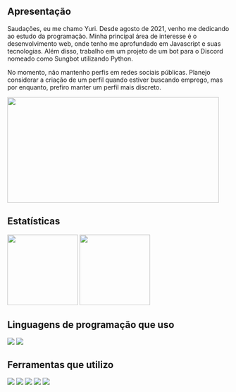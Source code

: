<h2>Apresentação</h2>
<p>Saudações, eu me chamo Yuri. Desde agosto de 2021, venho me dedicando ao estudo da programação. Minha principal área de interesse é o desenvolvimento web, onde tenho me aprofundado em Javascript e suas tecnologias. Além disso, trabalho em um projeto de um bot para o Discord nomeado como Sungbot utilizando Python.</p>

</p>No momento, não mantenho perfis em redes sociais públicas. Planejo considerar a criação de um perfil quando estiver buscando emprego, mas por enquanto, prefiro manter um perfil mais discreto.</p>

<img height="240em" width="480em" src="https://i.imgur.com/QdyTaiv.jpg">
<h2>Estatísticas</h2>
<div aligned="center">
<img 
    height="160em" 
    src="https://github-readme-stats.vercel.app/api?username=Yuri3358&hide=issues,prs&theme=great-gatsby&include_all_commits=true&show_icons=true">
<img 
    height="160em" 
    src="https://github-readme-stats.vercel.app/api/top-langs/?username=Yuri3358&layout=compact&theme=great-gatsby">
</div>
<h2>Linguagens de programação que uso</h3>
<div aligned="center">
    <img src="https://img.shields.io/badge/Python-14354C?style=for-the-badge&logo=python&logoColor=white">
    <img src="https://img.shields.io/badge/JavaScript-323330?style=for-the-badge&logo=javascript&logoColor=F7DF1E">
</div>
<h2>Ferramentas que utilizo</h3>
<div aligned="center">
    <img src="https://img.shields.io/badge/React-20232A?style=for-the-badge&logo=react&logoColor=61DAFB">
    <img src="https://img.shields.io/badge/Vue.js-35495E?style=for-the-badge&logo=vue.js&logoColor=4FC08D">
    <img src="https://img.shields.io/badge/Netlify-0C3FF5?style=for-the-badge&logo=netlify&logoColor=white">
    <img src="https://img.shields.io/badge/Flask-000000?style=for-the-badge&logo=flask&logoColor=white">
    <img src="https://img.shields.io/badge/Firebase-BD6D04?style=for-the-badge&logo=firebase&logoColor=white">

</div>
